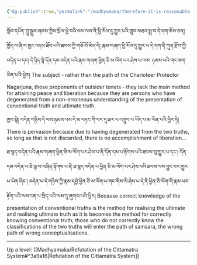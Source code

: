 ```yaml
---
{"dg-publish":true,"permalink":"/madhyamaka/therefore-it-is-reasonable-to-follow-only-nagarjuna/"}
---
```


སློབ་དཔོན་ཀླུ་སྒྲུབ་ཞབས་ཀྱིས་སྲོལ་ཕྱེ་བའི་ལམ་ལས་ནི་ཕྱི་རོལ་དུ་གྱུར་པའི་གྲུབ་མཐའ་སྨྲ་བ་དེ་དག་ཆོས་ཅན། ཁྱོད་ལ་ཞི་བ་མྱང་འདས་ཐོབ་པའི་ཐབས་ཀྱི་གཅོ་བོ་མེད་དེ། 
རྣམ་གཞག་ཕྱི་རོལ་དུ་གྱུར་པ་དེ་དག་ནི་ཀུན་རྫོབ་ཀྱི་བདེན་པ་དང། དེ་ཉིད་སྟེ་དོན་དམ་བདེན་པའི་རྣམ་གཞག་ཕྱིན་ཅི་མ་ལོག་པར་ཤེས་པ་ལས་
ཉམས་པའི་གང་ཟག་ཡིན་པའི་ཕྱེར།
The subject - rather than the path of the Charioteer Protector Nagarjuna, those proponents of outsider tenets - they lack the main method for attaining peace and liberation because they are persons who have degenerated from a non-erroneous understanding of the presentation of conventional truth and ultimate truth.

ཁྱབ་སྟེ། བདེན་གཉིས་དེ་ལས་ཉམས་པས་དེ་མ་བཏང་གི་བར་དུ་ཐར་པ་འགྲུབ་པ་ཡོད་པ་མ་ཡིན་པའི་ཕྱིར་ཏེ། 
There is pervasion because due to having degenerated from the two truths, so long as that is not discarded, there is no accomplishment of liberation...

ཐ་སྙད་བདེན་པའི་རྣམ་གཞག་ཕྱིན་ཅི་མ་ལོག་པར་ཤེས་པ་ནི་དོན་དམ་པ་རྟོགས་པའི་ཐབས་སུ་གྱུར་པ་དང་། 
དོན་དམ་བདེན་པ་ཇི་ལྟ་བ་བཞིན་རྟོགས་པ་ནི་ཐ་སྙད་བདེན་པ་ཕྱིན་ཅི་མ་ལོག་པར་ཤེས་པའི་ཐབས་ལས་བྱུང་བར་གྱུར་པ་ཡིན་ཞིང་། 
བདེན་པ་དེ་གཉིས་ཀྱི་རྣམ་དབྱེ་ཕྱིན་ཅི་མ་ལོག་པ་གང་གིས་མི་ཤེས་པ་དེ་ནི་ཕྱིན་ཅི་ལོག་གི་རྣམ་པར་རྟོག་པའི་ལམ་ངན་པ་སྲིད་པའི་ལམ་དུ་ཞུགས་པའི་ཕྱིར།
Because correct knowledge of the presentation of conventional truths is the method for realising the ultimate and realising ultimate truth as it is becomes the method for correctly knowing conventional truth; those who do not correctly know the classifications of the two truths will enter the path of samsara, the wrong path of wrong conceptualisations.

---
Up a level: [[Madhyamaka/Refutation of the Cittamatra System#^3a9a16\|Refutation of the Cittamatra System]]